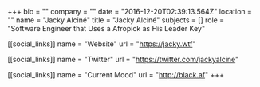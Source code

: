 +++
bio = ""
company = ""
date = "2016-12-20T02:39:13.564Z"
location = ""
name = "Jacky Alciné"
title = "Jacky Alciné"
subjects = []
role = "Software Engineer that Uses a Afropick as His Leader Key"

[[social_links]]
  name = "Website"
  url = "https://jacky.wtf"

[[social_links]]
  name = "Twitter"
  url = "https://twitter.com/jackyalcine"

[[social_links]]
  name = "Current Mood"
  url = "http://black.af"
+++
